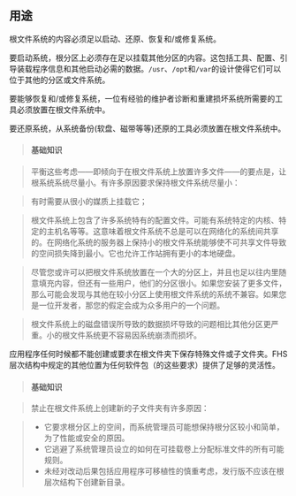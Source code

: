 ## 用途

根文件系统的内容必须足以启动、还原、恢复和/或修复系统。

要启动系统，根分区上必须存在足以挂载其他分区的内容。这包括工具、配置、引导装载程序信息和其他启动必需的数据。`/usr`、`/opt`和`/var`的设计使得它们可以位于其他的分区或文件系统。

要能够恢复和/或修复系统，一位有经验的维护者诊断和重建损坏系统所需要的工具必须放置在根文件系统中。

要还原系统，从系统备份(软盘、磁带等等)还原的工具必须放置在根文件系统中。

> #### 基础知识

> 平衡这些考虑——即倾向于在根文件系统上放置许多文件——的要点是，让根系统系统尽量小。有许多原因要求保持根文件系统尽量小：

> 有时需要从很小的媒质上挂载它；

> 根文件系统上包含了许多系统特有的配置文件。可能有系统特定的内核、特定的主机名等等。这意味着根文件系统不总是可以在网络化的系统间共享的。在网络化系统的服务器上保持小的根文件系统能够使不可共享文件导致的空间损失降到最小。它也允许工作站拥有更小的本地硬盘。

> 尽管您或许可以把根文件系统放置在一个大的分区上，并且也足以往内里随意填充内容，但还有一些用户，他们的分区很小。如果您安装了更多文件，那么可能会发现与其他在较小分区上使用根文件系统的系统不兼容。如果您是一位开发者，那您的假定会成为众多用户的一个问题。

> 根文件系统上的磁盘错误所导致的数据损坏导致的问题相比其他分区更严重。小的根文件系统更不容易因系统崩溃而损坏。

应用程序任何时候都不能创建或要求在根文件夹下保存特殊文件或子文件夹。FHS层次结构中规定的其他位置为任何软件包（的这些要求）提供了足够的灵活性。

> #### 基础知识

> 禁止在根文件系统上创建新的子文件夹有许多原因：

> * 它要求根分区上的空间，而系统管理员可能想保持根分区较小和简单，为了性能或安全的原因。
> * 它逃避了系统管理员设立的如何在可挂载卷上分配标准文件的所有可能规则。
> * 未经对改动后果包括应用程序可移植性的慎重考虑，发行版不应该在根层次结构下创建新目录。
